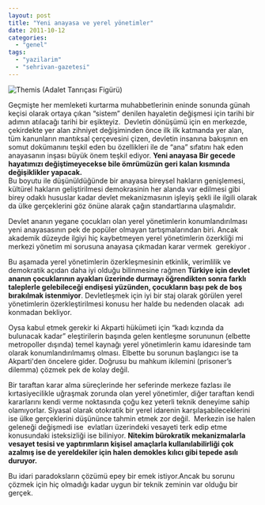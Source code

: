 ```yaml
---
layout: post
title: "Yeni anayasa ve yerel yönetimler"
date: 2011-10-12
categories: 
  - "genel"
tags: 
  - "yazilarim"
  - "sehrivan-gazetesi"
---
```


![](/images/themis.jpg "Themis (Adalet Tanrıçası Figürü)")

  

Geçmişte her memleketi kurtarma muhabbetlerinin eninde sonunda günah keçisi olarak ortaya çıkan “sistem” denilen hayaletin değişmesi için tarihi bir adımın atılacağı tarihi bir eşikteyiz.  Devletin dönüşümü için en merkezde, çekirdekte yer alan zihniyet değişiminden önce ilk ilk katmanda yer alan, tüm kanunların mantıksal çerçevesini çizen, devletin insanına bakışının en somut dokümanını teşkil eden bu özellikleri ile de “ana” sıfatını hak eden anayasanın inşası büyük önem teşkil ediyor. **Yeni anayasa Bir gecede hayatımızı değiştimeyecekse bile ömrümüzün geri kalan kısmında değişiklikler yapacak.**  
Bu boyutu ile düşünüldüğünde bir anayasa bireysel hakların genişlemesi, kültürel hakların geliştirilmesi demokrasinin her alanda var edilmesi gibi birey odaklı hususlar kadar devlet mekanizmasının işleyiş şekli ile ilgili olarak da ülke gerçeklerini göz önüne alarak çağın standartlarına ulaşmalıdır.

  

Devlet ananın yegane çocukları olan yerel yönetimlerin konumlandırılması yeni anayasasının pek de popüler olmayan tartışmalarından biri. Ancak akademik düzeyde ilgiyi hiç kaybetmeyen yerel yönetimlerin özerkliği mi merkezi yönetim mi sorusuna anayasa çıkmadan karar vermek  gerekiyor .

  

Bu aşamada yerel yönetimlerin özerkleşmesinin etkinlik, verimlilik ve demokratik açıdan daha iyi olduğu bilinmesine rağmen **Türkiye için devlet ananın çocuklarının ayakları üzerinde durmayı öğrendikten sonra farklı taleplerle gelebileceği endişesi yüzünden, çocukların başı pek de boş bırakılmak istenmiyor**. Devletleşmek için iyi bir staj olarak görülen yerel yönetimlerin özerkleştirilmesi konusu her halde bu nedenden olacak  adı konmadan bekliyor.

  

Oysa kabul etmek gerekir ki Akparti hükümeti için “kadı kızında da bulunacak kadar” eleştirilerin başında gelen kentleşme sorununun (elbette metropoller dışında) temel kaynağı yerel yönetimlerin kamu idaresinde tam olarak konumlandırılmamış olması. Elbette bu sorunun başlangıcı ise ta Akparti'den öncelere gider. Doğrusu bu mahkum ikilemini (prisoner’s dilemma) çözmek pek de kolay değil.

  

Bir taraftan karar alma süreçlerinde her seferinde merkeze fazlası ile kırtasiyecilikle uğraşmak zorunda olan yerel yönetimler, diğer taraftan kendi kararlarını kendi verme noktasında çoğu kez yeterli teknik deneyime sahip olamıyorlar. Siyasal olarak otokratik bir yerel idarenin karşılaşabileceklerini ise ülke gerçeklerini düşününce tahmin etmek zor değil.  Merkezin ise halen geleneği değişmedi ise  evlatları üzerindeki vesayeti terk edip etme konusundaki isteksizliği ise biliniyor. **Nitekim bürokratik mekanizmalarla vesayet tesisi ve yaptırımların kişisel amaçlarla kullanılabilirliği çok azalmış ise de yereldekiler için halen demokles kılıcı gibi tepede asılı duruyor.**

  

Bu idari paradoksların çözümü epey bir emek istiyor.Ancak bu sorunu çözmek için hiç olmadığı kadar uygun bir teknik zeminin var olduğu bir gerçek.
